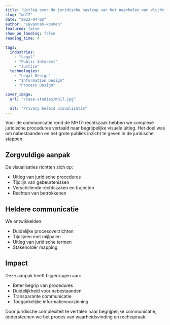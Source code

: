 ```yaml
---
title: "Uitleg over de juridische nasleep van het neerhalen van vlucht MH17"
slug: "mh17"
date: "2022-04-02"
author: "savannah-koomen"
featured: false
show_on_landing: false
reading_time: 4

tags:
  industries:
    - "Legal"
    - "Public Interest"
    - "Justice"
  technologies:
    - "Legal Design"
    - "Information Design"
    - "Process Design"

cover_image:
  url: "/case-studies/mh17.jpg"

  alt: "Privacy beleid visualisatie"
---
```


Voor de communicatie rond de MH17-rechtszaak hebben we complexe juridische procedures vertaald naar begrijpelijke visuele uitleg. Het doel was om nabestaanden en het grote publiek inzicht te geven in de juridische stappen.

## Zorgvuldige aanpak

De visualisaties richtten zich op:

- Uitleg van juridische procedures
- Tijdlijn van gebeurtenissen
- Verschillende rechtszaken en trajecten
- Rechten van betrokkenen

## Heldere communicatie

We ontwikkelden:

- Duidelijke procesoverzichten
- Tijdlijnen met mijlpalen
- Uitleg van juridische termen
- Stakeholder mapping

## Impact

Deze aanpak heeft bijgedragen aan:

- Beter begrip van procedures
- Duidelijkheid voor nabestaanden
- Transparante communicatie
- Toegankelijke informatievoorziening

Door juridische complexiteit te vertalen naar begrijpelijke communicatie, ondersteunen we het proces van waarheidsvinding en rechtspraak.
